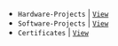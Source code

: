 - `Hardware-Projects` | [`View`](https://github.com/stars/kentlouisetonino/lists/hardware-projects)
- `Software-Projects` | [`View`](https://github.com/stars/kentlouisetonino/lists/software-projects)
- `Certificates` | [`View`](./certificate/certificate.md)

</br>

